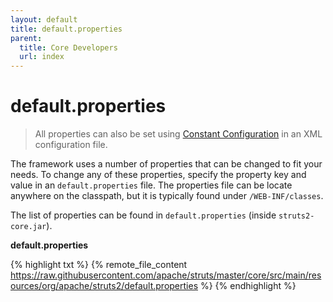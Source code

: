 ```yaml
---
layout: default
title: default.properties
parent:
  title: Core Developers
  url: index
---
```


# default.properties

> All properties can also be set using [Constant Configuration](constant-configuration) in an XML configuration file.

The framework uses a number of properties that can be changed to fit your needs\. To change any of these properties, 
specify the property key and value in an `default.properties` file. The properties file can be locate anywhere 
on the classpath, but it is typically found under `/WEB-INF/classes`.

The list of properties can be found in `default.properties` (inside `struts2-core.jar`).

**default.properties**

{% highlight txt %}
{% remote_file_content https://raw.githubusercontent.com/apache/struts/master/core/src/main/resources/org/apache/struts2/default.properties %}
{% endhighlight %}
